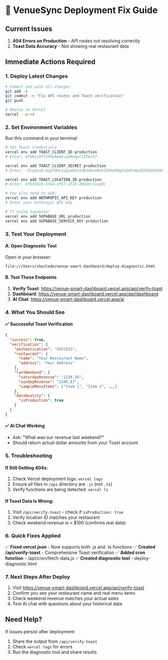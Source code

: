 # 🚀 VenueSync Deployment Fix Guide

## Current Issues
1. **404 Errors on Production** - API routes not resolving correctly
2. **Toast Data Accuracy** - Not showing real restaurant data

## Immediate Actions Required

### 1. Deploy Latest Changes
```bash
# Commit and push all changes
git add -A
git commit -m "Fix API routes and Toast verification"
git push

# Deploy to Vercel
vercel --prod
```

### 2. Set Environment Variables
Run this command in your terminal:
```bash
# Set Toast credentials
vercel env add TOAST_CLIENT_ID production
# Enter: mT5Nsj9fT2XhQ9p0OvaONnqpt1IPkrh7

vercel env add TOAST_CLIENT_SECRET production
# Enter: -PvyQasB-AopTOeL1ogLmQ5s5ZH1AbvwKdv2Shbe0NghzbmPvWyQ5O56akh6VNn4

vercel env add TOAST_LOCATION_ID production
# Enter: bfb355cb-55e4-4f57-af16-d0d18c11ad3c

# You also need to add:
vercel env add ANTHROPIC_API_KEY production
# Enter your Anthropic API key

# If using Supabase:
vercel env add SUPABASE_URL production
vercel env add SUPABASE_SERVICE_KEY production
```

### 3. Test Your Deployment

#### A. Open Diagnostic Tool
Open in your browser:
```
file:///Users/sho/Code/venue-smart-dashboard/deploy-diagnostic.html
```

#### B. Test These Endpoints
1. **Verify Toast**: https://venue-smart-dashboard.vercel.app/api/verify-toast
2. **Dashboard**: https://venue-smart-dashboard.vercel.app/api/dashboard
3. **AI Chat**: https://venue-smart-dashboard.vercel.app/ai

### 4. What You Should See

#### ✅ Successful Toast Verification
```json
{
  "success": true,
  "verification": {
    "authentication": "SUCCESS",
    "restaurant": {
      "name": "Your Restaurant Name",
      "address": "Your Address"
    },
    "lastWeekend": {
      "saturdayRevenue": "1234.56",
      "sundayRevenue": "2345.67",
      "sampleMenuItems": ["Item 1", "Item 2", ...]
    },
    "dataQuality": {
      "isProduction": true
    }
  }
}
```

#### ✅ AI Chat Working
- Ask: "What was our revenue last weekend?"
- Should return actual dollar amounts from your Toast account

### 5. Troubleshooting

#### If Still Getting 404s:
1. Check Vercel deployment logs: `vercel logs`
2. Ensure all files in `/api` directory are `.js` (not `.ts`)
3. Verify functions are being detected: `vercel ls`

#### If Toast Data Is Wrong:
1. Visit `/api/verify-toast` - check if `isProduction: true`
2. Verify location ID matches your restaurant
3. Check weekend revenue is > $100 (confirms real data)

### 6. Quick Fixes Applied

✅ **Fixed vercel.json** - Now supports both .js and .ts functions
✅ **Created /api/verify-toast** - Comprehensive Toast verification
✅ **Added cron function** - /api/cron/fetch-data.js
✅ **Created diagnostic tool** - deploy-diagnostic.html

### 7. Next Steps After Deploy

1. Visit https://venue-smart-dashboard.vercel.app/api/verify-toast
2. Confirm you see your restaurant name and real menu items
3. Check weekend revenue matches your actual sales
4. Test AI chat with questions about your historical data

## Need Help?

If issues persist after deployment:
1. Share the output from `/api/verify-toast`
2. Check `vercel logs` for errors
3. Run the diagnostic tool and share results